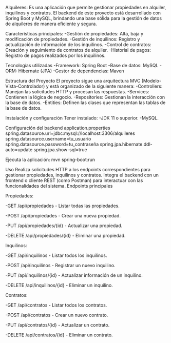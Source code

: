Alquileres:
Es una aplicación que permite gestionar propiedades en alquiler, inquilinos y contratos.
El backend de este proyecto está desarrollado con Spring Boot y MySQL, brindando una base sólida para la gestión
de datos de alquileres de manera eficiente y segura.

Características principales:
-Gestión de propiedades: Alta, baja y modificación de propiedades.
-Gestión de inquilinos: Registro y actualización de información de los inquilinos.
-Control de contratos: Creación y seguimiento de contratos de alquiler.
-Historial de pagos: Registro de pagos realizados por los inquilinos.

Tecnologías utilizadas
-Framework: Spring Boot
-Base de datos: MySQL
-ORM: Hibernate (JPA)
-Gestor de dependencias: Maven

Estructura del Proyecto
El proyecto sigue una arquitectura MVC (Modelo-Vista-Controlador) y está organizado de la siguiente manera:
-Controllers: Manejan las solicitudes HTTP y procesan las respuestas.
-Services: Contienen la lógica de negocio.
-Repositories: Gestionan la interacción con la base de datos.
-Entities: Definen las clases que representan las tablas de la base de datos.

Instalación y configuración
Tener instalado:
-JDK 11 o superior.
-MySQL.

Configuración del backend
application.properties
spring.datasource.url=jdbc:mysql://localhost:3306/alquileres
spring.datasource.username=tu_usuario
spring.datasource.password=tu_contraseña
spring.jpa.hibernate.ddl-auto=update
spring.jpa.show-sql=true 

Ejecuta la aplicación:
mvn spring-boot:run

Uso
Realiza solicitudes HTTP a los endpoints correspondientes para gestionar propiedades, inquilinos y contratos.
Integra el backend con un frontend o cliente REST (como Postman) para interactuar con las funcionalidades del sistema.
Endpoints principales

Propiedades:

-GET /api/propiedades - Listar todas las propiedades.

-POST /api/propiedades - Crear una nueva propiedad.

-PUT /api/propiedades/{id} - Actualizar una propiedad.

-DELETE /api/propiedades/{id} - Eliminar una propiedad.

Inquilinos:

-GET /api/inquilinos - Listar todos los inquilinos.

-POST /api/inquilinos - Registrar un nuevo inquilino.

-PUT /api/inquilinos/{id} - Actualizar información de un inquilino.

-DELETE /api/inquilinos/{id} - Eliminar un inquilino.


Contratos:

-GET /api/contratos - Listar todos los contratos.

-POST /api/contratos - Crear un nuevo contrato.

-PUT /api/contratos/{id} - Actualizar un contrato.

-DELETE /api/contratos/{id} - Eliminar un contrato.

